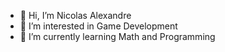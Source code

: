 - 👋 Hi, I’m Nicolas Alexandre
- 👀 I’m interested in Game Development
- 🌱 I’m currently learning Math and Programming

<!---
NicolasAlexandreR/NicolasAlexandreR is a ✨ special ✨ repository because its `README.md` (this file) appears on your GitHub profile.
You can click the Preview link to take a look at your changes.
--->
